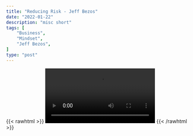 ```yaml
---
title: "Reducing Risk - Jeff Bezos"
date: "2022-01-22"
description: "misc short"
tags: [
    "Business",
    "Mindset",
    "Jeff Bezos",
]
type: "post"
---
```

{{< rawhtml >}}
    <video width="auto" height="auto" controls>
        <source src="https://clips.dev00ps.com/MISC/bezos2.mp4" type="video/mp4"> 
    </video>
{{< /rawhtml >}}    